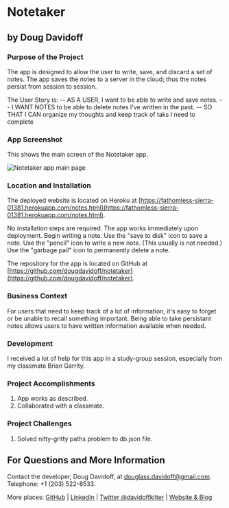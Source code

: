 # Notetaker

## by Doug Davidoff


### Purpose of the Project

The app is designed to allow the user to write, save, and discard a set of notes. The app saves the notes to a server in the cloud; thus the notes persist from session to session.

The User Story is:
-- AS A USER, I want to be able to write and save notes.
-- I WANT NOTES to be able to delete notes I've written in the past.
-- SO THAT I CAN organize my thoughts and keep track of taks I need to complete


### App Screenshot

This shows the main screen of the Notetaker app.

![Notetaker app main page](https://user-images.githubusercontent.com/10477863/98861103-b9da7a80-2432-11eb-98c9-33248e0b1905.png)


### Location and Installation

The deployed website is located on Heroku at [https://fathomless-sierra-01381.herokuapp.com/notes.html](https://fathomless-sierra-01381.herokuapp.com/notes.html).

No installation steps are required. The app works immediately upon deployment. Begin writing a note. Use the "save to disk" icon to save a note. Use the "pencil" icon to write a new note. (This usually is not needed.) Use the "garbage pail" icon to permanently delete a note.

The repository for the app is located on GitHub at [https://github.com/dougdavidoff/notetaker](https://github.com/dougdavidoff/notetaker).


### Business Context

For users that need to keep track of a lot of information, it's easy to forget or be unable to recall something important. Being able to take persistant notes allows users to have written information available when needed.


### Development

I received a lot of help for this app in a study-group session, especially from my classmate Brian Garrity.


### Project Accomplishments

1. App works as described.
1. Collaborated with a classmate.


### Project Challenges
1. Solved nitty-gritty paths problem to db.json file.


## For Questions and More Information

Contact the developer, Doug Davidoff, at [douglass.davidoff@gmail.com](mailto:douglass.davidoff@gmail.com). Telephone: +1 (203) 522-8533.

More places: [GitHub](https://github.com/dougdavidoff) | [LinkedIn](https://www.linkedin.com/in/dougdavidoff) | [Twitter @davidoffkilter](https://www.twitter.com/davidoffkilter) | [Website & Blog](http://www.dougdavidoff.com)


